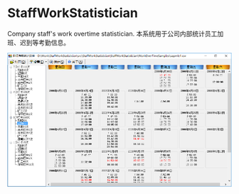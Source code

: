 # StaffWorkStatistician
Company staff's work overtime statistician.
本系统用于公司内部统计员工加班、迟到等考勤信息。

![sample image](https://github.com/chenjuntao/StaffWorkStatistician/raw/master/StaffWorkStatistician/StaffWorkStatistician.png)
